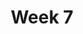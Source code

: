---
layout: post
title: Week 7
category: classes
week: 7
last_week: 6
topic: prototyping
wip: true
---